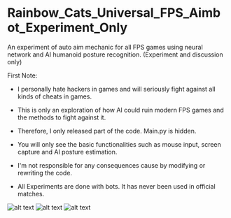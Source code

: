 # Rainbow_Cats_Universal_FPS_Aimbot_Experiment_Only
An experiment of auto aim mechanic for all FPS games using neural network and AI humanoid posture recognition. (Experiment and discussion only)

First Note: 

- I personally hate hackers in games and will seriously fight against all kinds of cheats in games.

- This is only an exploration of how AI could ruin modern FPS games and the methods to fight against it. 

- Therefore, I only released part of the code. Main.py is hidden. 

- You will only see the basic functionalities such as mouse input, screen capture and AI posture estimation. 

- I'm not responsible for any consequences cause by modifying or rewriting the code.

- All Experiments are done with bots. It has never been used in official matches.

![alt text](https://github.com/UxxHans/Rainbow_Cats_Universal_FPS_Aimbot_Experiment_Only/blob/main/Introduction/Demostration%2001.gif)
![alt text](https://github.com/UxxHans/Rainbow_Cats_Universal_FPS_Aimbot_Experiment_Only/blob/main/Introduction/Demostration%2002.gif)
![alt text](https://github.com/UxxHans/Rainbow_Cats_Universal_FPS_Aimbot_Experiment_Only/blob/main/Introduction/Demostration%2003.gif)

